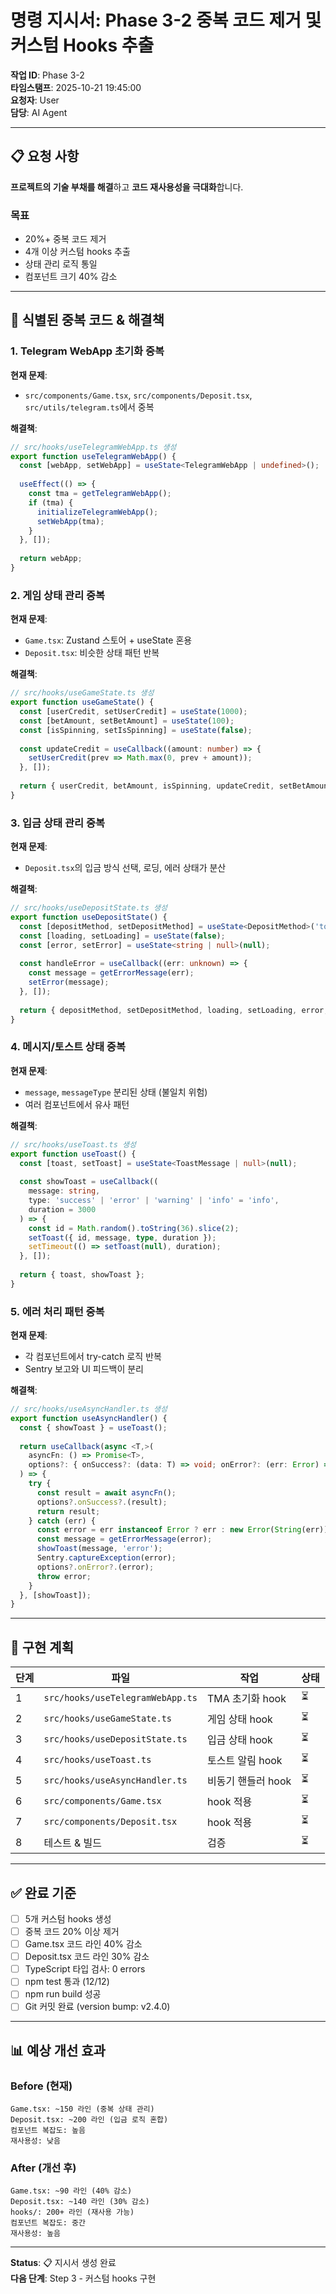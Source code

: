 # 명령 지시서: Phase 3-2 중복 코드 제거 및 커스텀 Hooks 추출

**작업 ID**: Phase 3-2  
**타임스탬프**: 2025-10-21 19:45:00  
**요청자**: User  
**담당**: AI Agent

---

## 📋 요청 사항

**프로젝트의 기술 부채를 해결**하고 **코드 재사용성을 극대화**합니다.

### 목표
- 20%+ 중복 코드 제거
- 4개 이상 커스텀 hooks 추출
- 상태 관리 로직 통일
- 컴포넌트 크기 40% 감소

---

## 🎯 식별된 중복 코드 & 해결책

### 1. Telegram WebApp 초기화 중복

**현재 문제**:
- `src/components/Game.tsx`, `src/components/Deposit.tsx`, `src/utils/telegram.ts`에서 중복

**해결책**:
```typescript
// src/hooks/useTelegramWebApp.ts 생성
export function useTelegramWebApp() {
  const [webApp, setWebApp] = useState<TelegramWebApp | undefined>();
  
  useEffect(() => {
    const tma = getTelegramWebApp();
    if (tma) {
      initializeTelegramWebApp();
      setWebApp(tma);
    }
  }, []);
  
  return webApp;
}
```

### 2. 게임 상태 관리 중복

**현재 문제**:
- `Game.tsx`: Zustand 스토어 + useState 혼용
- `Deposit.tsx`: 비슷한 상태 패턴 반복

**해결책**:
```typescript
// src/hooks/useGameState.ts 생성
export function useGameState() {
  const [userCredit, setUserCredit] = useState(1000);
  const [betAmount, setBetAmount] = useState(100);
  const [isSpinning, setIsSpinning] = useState(false);
  
  const updateCredit = useCallback((amount: number) => {
    setUserCredit(prev => Math.max(0, prev + amount));
  }, []);
  
  return { userCredit, betAmount, isSpinning, updateCredit, setBetAmount, setIsSpinning };
}
```

### 3. 입금 상태 관리 중복

**현재 문제**:
- `Deposit.tsx`의 입금 방식 선택, 로딩, 에러 상태가 분산

**해결책**:
```typescript
// src/hooks/useDepositState.ts 생성
export function useDepositState() {
  const [depositMethod, setDepositMethod] = useState<DepositMethod>('tonconnect');
  const [loading, setLoading] = useState(false);
  const [error, setError] = useState<string | null>(null);
  
  const handleError = useCallback((err: unknown) => {
    const message = getErrorMessage(err);
    setError(message);
  }, []);
  
  return { depositMethod, setDepositMethod, loading, setLoading, error, handleError };
}
```

### 4. 메시지/토스트 상태 중복

**현재 문제**:
- `message`, `messageType` 분리된 상태 (불일치 위험)
- 여러 컴포넌트에서 유사 패턴

**해결책**:
```typescript
// src/hooks/useToast.ts 생성
export function useToast() {
  const [toast, setToast] = useState<ToastMessage | null>(null);
  
  const showToast = useCallback((
    message: string,
    type: 'success' | 'error' | 'warning' | 'info' = 'info',
    duration = 3000
  ) => {
    const id = Math.random().toString(36).slice(2);
    setToast({ id, message, type, duration });
    setTimeout(() => setToast(null), duration);
  }, []);
  
  return { toast, showToast };
}
```

### 5. 에러 처리 패턴 중복

**현재 문제**:
- 각 컴포넌트에서 try-catch 로직 반복
- Sentry 보고와 UI 피드백이 분리

**해결책**:
```typescript
// src/hooks/useAsyncHandler.ts 생성
export function useAsyncHandler() {
  const { showToast } = useToast();
  
  return useCallback(async <T,>(
    asyncFn: () => Promise<T>,
    options?: { onSuccess?: (data: T) => void; onError?: (err: Error) => void }
  ) => {
    try {
      const result = await asyncFn();
      options?.onSuccess?.(result);
      return result;
    } catch (err) {
      const error = err instanceof Error ? err : new Error(String(err));
      const message = getErrorMessage(error);
      showToast(message, 'error');
      Sentry.captureException(error);
      options?.onError?.(error);
      throw error;
    }
  }, [showToast]);
}
```

---

## 📝 구현 계획

| 단계 | 파일 | 작업 | 상태 |
|------|------|------|------|
| 1 | `src/hooks/useTelegramWebApp.ts` | TMA 초기화 hook | ⏳ |
| 2 | `src/hooks/useGameState.ts` | 게임 상태 hook | ⏳ |
| 3 | `src/hooks/useDepositState.ts` | 입금 상태 hook | ⏳ |
| 4 | `src/hooks/useToast.ts` | 토스트 알림 hook | ⏳ |
| 5 | `src/hooks/useAsyncHandler.ts` | 비동기 핸들러 hook | ⏳ |
| 6 | `src/components/Game.tsx` | hook 적용 | ⏳ |
| 7 | `src/components/Deposit.tsx` | hook 적용 | ⏳ |
| 8 | 테스트 & 빌드 | 검증 | ⏳ |

---

## ✅ 완료 기준

- [ ] 5개 커스텀 hooks 생성
- [ ] 중복 코드 20% 이상 제거
- [ ] Game.tsx 코드 라인 40% 감소
- [ ] Deposit.tsx 코드 라인 30% 감소
- [ ] TypeScript 타입 검사: 0 errors
- [ ] npm test 통과 (12/12)
- [ ] npm run build 성공
- [ ] Git 커밋 완료 (version bump: v2.4.0)

---

## 📊 예상 개선 효과

### Before (현재)
```
Game.tsx: ~150 라인 (중복 상태 관리)
Deposit.tsx: ~200 라인 (입금 로직 혼합)
컴포넌트 복잡도: 높음
재사용성: 낮음
```

### After (개선 후)
```
Game.tsx: ~90 라인 (40% 감소)
Deposit.tsx: ~140 라인 (30% 감소)
hooks/: 200+ 라인 (재사용 가능)
컴포넌트 복잡도: 중간
재사용성: 높음
```

---

**Status**: 📋 지시서 생성 완료  
**다음 단계**: Step 3 - 커스텀 hooks 구현

